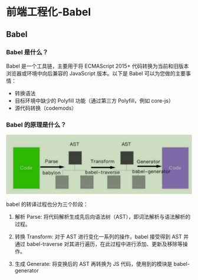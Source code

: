 # 前端工程化-Babel
## Babel
### Babel 是什么？

  Babel 是一个工具链，主要用于将 ECMAScript 2015+ 代码转换为当前和旧版本浏览器或环境中向后兼容的 JavaScript 版本。以下是 Babel 可以为您做的主要事情：

  - 转换语法
  - 目标环境中缺少的 Polyfill 功能（通过第三方 Polyfill，例如 core-js）
  - 源代码转换（codemods）

### Babel 的原理是什么？
  ![Alt text](image/babel.png)
  
  babel 的转译过程也分为三个阶段：

  1. 解析 Parse: 将代码解析生成先后向语法树（AST），即词法解析与语法解析的过程。

  2. 转换 Transform: 对于 AST 进行变化一系列的操作，babel 接受得到 AST 并通过 babel-traverse 对其进行遍历，在此过程中进行添加、更新及移除等操作。

  3. 生成 Generate: 将变换后的 AST 再转换为 JS 代码，使用到的模块是 babel-generator

  